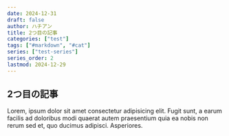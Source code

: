 ```yaml
---
date: 2024-12-31
draft: false
author: ハチアン
title: 2つ目の記事
categories: ["test"]
tags: ["#markdown", "#cat"]
series: ["test-series"]
series_order: 2
lastmod: 2024-12-29
---
```


## 2つ目の記事

Lorem, ipsum dolor sit amet consectetur adipisicing elit. Fugit sunt, a earum facilis ad doloribus modi quaerat autem praesentium quia ea nobis non rerum sed et, quo ducimus adipisci. Asperiores.
